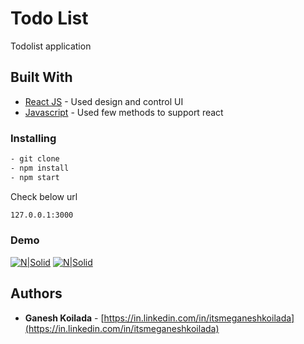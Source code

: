 # Todo List
Todolist application

## Built With
* [React JS](#) - Used design and control UI
* [Javascript](#) - Used few methods to support react

### Installing
```sh
- git clone 
- npm install
- npm start
```
Check below url 
```sh
127.0.0.1:3000
```

###  Demo
[![N|Solid](https://drive.google.com/uc?export=download&id=1NoLXO31DJu0OqaIVosYRPfNXqRRylcFX)]()
[![N|Solid](https://drive.google.com/uc?export=download&id=19D2qssKmPWu1GQavw-xQ0trq8jFG71yx)]()


## Authors

* **Ganesh Koilada**  -  [https://in.linkedin.com/in/itsmeganeshkoilada](https://in.linkedin.com/in/itsmeganeshkoilada)